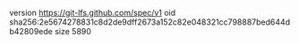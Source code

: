 version https://git-lfs.github.com/spec/v1
oid sha256:2e5674278831c8d2de9dff2673a152c82e048321cc798887bed644db42809ede
size 5890

